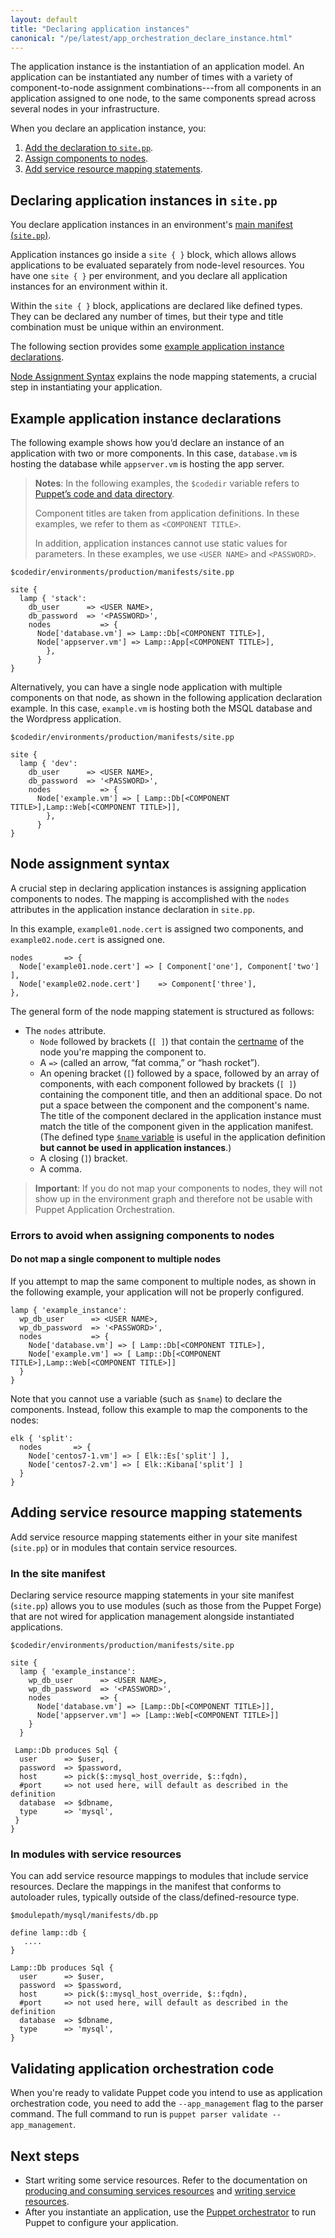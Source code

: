 ```yaml
---
layout: default
title: "Declaring application instances"
canonical: "/pe/latest/app_orchestration_declare_instance.html"
---
```


The application instance is the instantiation of an application model. An application can be instantiated any number of times with a variety of component-to-node assignment combinations---from all components in an application assigned to one node, to the same components spread across several nodes in your infrastructure.

When you declare an application instance, you:

1. [Add the declaration to `site.pp`](#declaring-application-instances-in-sitepp).
2. [Assign components to nodes](#node-assignment-syntax).
3. [Add service resource mapping statements](#adding-service-resource-mapping-statements).

## Declaring application instances in `site.pp`

You declare application instances in an environment's [main manifest (`site.pp`)]({{puppet}}/dirs_manifest.html).

Application instances go inside a `site { }` block, which allows allows applications to be evaluated separately from node-level resources. You have one `site { }` per environment, and you declare all application instances for an environment within it.

Within the `site { }` block, applications are declared like defined types. They can be declared any number of times, but their type and title combination must be unique within an environment.

The following section provides some [example application instance declarations](#example-application-instance-declarations).

[Node Assignment Syntax](#node-assignment-syntax) explains the node mapping statements, a crucial step in instantiating your application.

## Example application instance declarations

The following example shows how you’d declare an instance of an application with two or more components. In this case, `database.vm` is hosting the  database while `appserver.vm` is hosting the app server.

>**Notes**: In the following examples, the `$codedir` variable refers to [Puppet’s code and data directory]({{puppet}}/dirs_codedir.html).
>
> Component titles are taken from application definitions. In these examples, we refer to them as `<COMPONENT TITLE>`.
>
> In addition, application instances cannot use static values for parameters. In these examples, we use `<USER NAME>` and `<PASSWORD>`.

~~~
$codedir/environments/production/manifests/site.pp

site {
  lamp { 'stack':
    db_user      => <USER NAME>,
    db_password  => '<PASSWORD>',
    nodes           => {
      Node['database.vm'] => Lamp::Db[<COMPONENT TITLE>],
      Node['appserver.vm'] => Lamp::App[<COMPONENT TITLE>],
        },
      }
}
~~~

Alternatively, you can have a single node application with multiple components on that node, as shown in the following application declaration example. In this case, `example.vm` is hosting both the MSQL database and the Wordpress application.

~~~
$codedir/environments/production/manifests/site.pp

site {
  lamp { 'dev':
    db_user      => <USER NAME>,
    db_password  => '<PASSWORD>',
    nodes           => {
      Node['example.vm'] => [ Lamp::Db[<COMPONENT TITLE>],Lamp::Web[<COMPONENT TITLE>]],
        },
      }
}
~~~

## Node assignment syntax

A crucial step in declaring application instances is assigning application components to nodes. The mapping is accomplished with the `nodes` attributes in the application instance declaration in `site.pp`.

In this example, `example01.node.cert` is assigned two components, and `example02.node.cert` is assigned one.

~~~
nodes       => {
  Node['example01.node.cert'] => [ Component['one'], Component['two'] ],
  Node['example02.node.cert']    => Component['three'],
},

~~~

The general form of the node mapping statement is structured as follows:

* The `nodes` attribute.
   * `Node` followed by brackets (`[ ]`) that contain the [certname]({{puppet}}/configuration.html#certname) of the node you're mapping the component to.
   * A `=>` (called an arrow, “fat comma,” or “hash rocket”).
   * An opening bracket (`[`) followed by a space, followed by an array of components, with each component followed by brackets (`[ ]`) containing the component title, and then an additional space. Do not put a space between the component and the component's name. The title of the component declared in the application instance must match the title of the component given in the application manifest. (The defined type [`$name` variable]({{puppet}}/lang_defined_types.html#title-and-name) is useful in the application definition **but cannot be used in application instances**.)
   * A closing (`]`) bracket.
   * A comma.

> **Important**: If you do not map your components to nodes, they will not show up in the environment graph and therefore not be usable with Puppet Application Orchestration.

### Errors to avoid when assigning components to nodes

#### Do not map a single component to multiple nodes

If you attempt to map the same component to multiple nodes, as shown in the following example, your application will not be properly configured.

~~~
lamp { 'example_instance':
  wp_db_user      => <USER NAME>,
  wp_db_password  => '<PASSWORD>',
  nodes           => {
    Node['database.vm'] => [ Lamp::Db[<COMPONENT TITLE>],
    Node['example.vm'] => [ Lamp::Db[<COMPONENT TITLE>],Lamp::Web[<COMPONENT TITLE>]]
  }
}
~~~

Note that you cannot use a variable (such as `$name`) to declare the components. Instead, follow this example to map the components to the nodes:

~~~
elk { 'split':
  nodes       => {
    Node['centos7-1.vm'] => [ Elk::Es['split'] ],
    Node['centos7-2.vm'] => [ Elk::Kibana['split'] ]
  }
}
~~~

## Adding service resource mapping statements

Add service resource mapping statements either in your site manifest (`site.pp`) or in modules that contain service resources.

### In the site manifest

Declaring service resource mapping statements in your site manifest (`site.pp`)  allows you to use modules (such as those from the Puppet Forge) that are not wired for application management alongside instantiated applications.

~~~
$codedir/environments/production/manifests/site.pp

site {
  lamp { 'example_instance':
    wp_db_user      => <USER NAME>,
    wp_db_password  => '<PASSWORD>',
    nodes           => {
      Node['database.vm'] => [Lamp::Db[<COMPONENT TITLE>]],
      Node['appserver.vm'] => [Lamp::Web[<COMPONENT TITLE>]]
    }
  }

 Lamp::Db produces Sql {
  user      => $user,
  password  => $password,
  host      => pick($::mysql_host_override, $::fqdn),
  #port     => not used here, will default as described in the definition
  database  => $dbname,
  type      => 'mysql',
 }
}
~~~

### In modules with service resources

You can add service resource mappings to modules that include service resources. Declare the mappings in the manifest that conforms to autoloader rules, typically outside of the class/defined-resource type.

~~~
$modulepath/mysql/manifests/db.pp

define lamp::db {
   ....
}

Lamp::Db produces Sql {
  user      => $user,
  password  => $password,
  host      => pick($::mysql_host_override, $::fqdn),
  #port     => not used here, will default as described in the definition
  database  => $dbname,
  type      => 'mysql',
}
~~~

## Validating application orchestration code

When you're ready to validate Puppet code you intend to use as application orchestration code, you need to add the `--app_management` flag to the parser command. The full command to run is `puppet parser validate --app_management`.

## Next steps

- Start writing some service resources. Refer to the documentation on [producing and consuming services resources](./app_orchestration_produce_consume.html) and [writing service resources](./app_orchestration_writing_service_resources.html).
- After you instantiate an application, use the [Puppet orchestrator](./orchestrator_intro.html#puppet-orchestrator-introduction) to run Puppet to configure your application.


